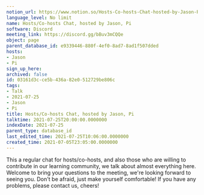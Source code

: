 ```yaml
---
notion_url: https://www.notion.so/Hosts-Co-hosts-Chat-hosted-by-Jason-Pi-03161d3cce5b436a82e0512729be806c
language_level: No limit
name: Hosts/Co-hosts Chat, hosted by Jason, Pi
software: Discord
meeting_link: https://discord.gg/bBuv3mCQQe
object: page
parent_database_id: e9339446-880f-4ef0-8ad7-8ad1f507dded
hosts:
- Jason
- Pi
sign_up_here: 
archived: false
id: 03161d3c-ce5b-436a-82e0-512729be806c
tags:
- Talk
- 2021-07-25
- Jason
- Pi
title: Hosts/Co-hosts Chat, hosted by Jason, Pi
talktime: 2021-07-25T20:00:00.0000000
indexDate: 2021-07-25
parent_type: database_id
last_edited_time: 2021-07-25T10:06:00.0000000
created_time: 2021-07-05T23:05:00.0000000
---
```







This a regular chat for hosts/co-hosts, and also those who are willing to contribute in our learning community, we talk about almost everything here. Welcome to bring your questions to the meeting, we're looking forward to seeing you. Don't be afraid, just make yourself comfortable!
If you have any problems, please contact us, cheers!




